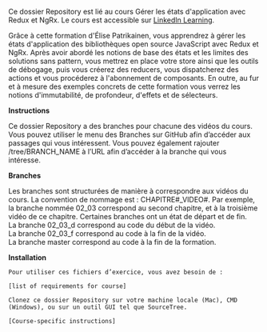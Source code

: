Ce dossier Repository est lié au cours Gérer les états d'application avec Redux et NgRx. Le cours est accessible sur [LinkedIn Learning][lil-course-url].

Grâce à cette formation d'Élise Patrikainen, vous apprendrez à gérer les états d'application des bibliothèques open source JavaScript avec Redux et NgRx. Après avoir abordé les notions de base des états et les limites des solutions sans pattern, vous mettrez en place votre store ainsi que les outils de débogage, puis vous créerez des reducers, vous dispatcherez des actions et vous procéderez à l'abonnement de composants. En outre, au fur et à mesure des exemples concrets de cette formation vous verrez les notions d'immutabilité, de profondeur, d'effets et de sélecteurs.

<b>Instructions</b> 

Ce dossier Repository a des branches pour chacune des vidéos du cours. Vous pouvez utiliser le menu des Branches sur GitHub afin d’accéder aux passages qui vous intéressent. Vous pouvez également rajouter /tree/BRANCH_NAME à l’URL afin d’accéder à la branche qui vous intéresse. 

<b>Branches </b> 

Les branches sont structurées de manière à correspondre aux vidéos du cours. La convention de nommage est : CHAPITRE#_VIDEO#. Par exemple, la branche nommée 02_03 correspond au second chapitre, et à la troisième vidéo de ce chapitre. Certaines branches ont un état de départ et de fin.  
La branche 02_03_d correspond au code du début de la vidéo.  
La branche 02_03_f correspond au code à la fin de la vidéo.  
La branche master correspond au code à la fin de la formation. 

<b>Installation </b> 

    Pour utiliser ces fichiers d’exercice, vous avez besoin de : 

    [list of requirements for course] 

    Clonez ce dossier Repository sur votre machine locale (Mac), CMD (Windows), ou sur un outil GUI tel que SourceTree. 

    [Course-specific instructions] 
    
[lil-course-url]: https://www.linkedin.com/learning/angular-gerer-les-etats-d-application-avec-redux-et-ngrx

